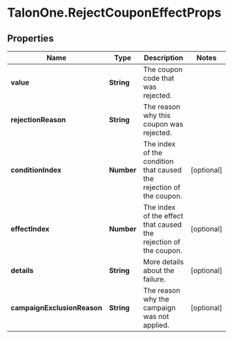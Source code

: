 # TalonOne.RejectCouponEffectProps

## Properties

Name | Type | Description | Notes
------------ | ------------- | ------------- | -------------
**value** | **String** | The coupon code that was rejected. | 
**rejectionReason** | **String** | The reason why this coupon was rejected. | 
**conditionIndex** | **Number** | The index of the condition that caused the rejection of the coupon. | [optional] 
**effectIndex** | **Number** | The index of the effect that caused the rejection of the coupon. | [optional] 
**details** | **String** | More details about the failure. | [optional] 
**campaignExclusionReason** | **String** | The reason why the campaign was not applied. | [optional] 


